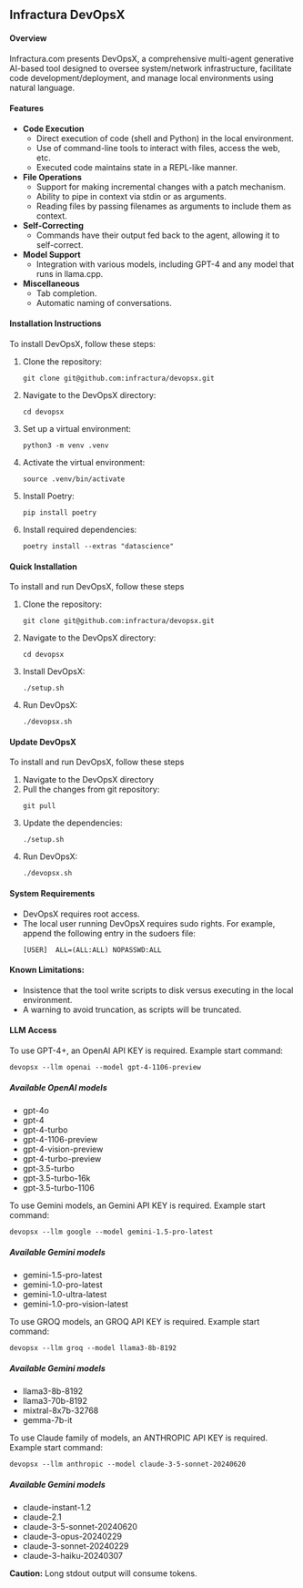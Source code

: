 ## Infractura DevOpsX

#### Overview

Infractura.com presents DevOpsX, a comprehensive multi-agent generative AI-based tool designed to oversee system/network infrastructure, facilitate code development/deployment, and manage local environments using natural language.

#### Features

- **Code Execution**
  - Direct execution of code (shell and Python) in the local environment.
  - Use of command-line tools to interact with files, access the web, etc.
  - Executed code maintains state in a REPL-like manner.
- **File Operations**
  - Support for making incremental changes with a patch mechanism.
  - Ability to pipe in context via stdin or as arguments.
  - Reading files by passing filenames as arguments to include them as context.
- **Self-Correcting**
  - Commands have their output fed back to the agent, allowing it to self-correct.
- **Model Support**
  - Integration with various models, including GPT-4 and any model that runs in llama.cpp.
- **Miscellaneous**
  - Tab completion.
  - Automatic naming of conversations.

#### Installation Instructions

To install DevOpsX, follow these steps:

1. Clone the repository:
   ```
   git clone git@github.com:infractura/devopsx.git
   ```
2. Navigate to the DevOpsX directory:
   ```
   cd devopsx
   ```
3. Set up a virtual environment:
   ```
   python3 -m venv .venv
   ```
4. Activate the virtual environment:
   ```
   source .venv/bin/activate
   ```
5. Install Poetry:
   ```
   pip install poetry
   ```
6. Install required dependencies:
   ```
   poetry install --extras "datascience"
   ```

#### Quick Installation

To install and run DevOpsX, follow these steps

1. Clone the repository:
   ```
   git clone git@github.com:infractura/devopsx.git
   ```
2. Navigate to the DevOpsX directory:
   ```
   cd devopsx
   ```
3. Install DevOpsX:
   ```
   ./setup.sh
   ```
4. Run DevOpsX:
   ```
   ./devopsx.sh
   ```

#### Update DevOpsX

To install and run DevOpsX, follow these steps

1. Navigate to the DevOpsX directory
2. Pull the changes from git repository:
   ```
   git pull
   ```
3. Update the dependencies:
   ```
   ./setup.sh
   ```
4. Run DevOpsX:
   ```
   ./devopsx.sh
   ```

#### System Requirements

- DevOpsX requires root access.
- The local user running DevOpsX requires sudo rights. For example, append the following entry in the sudoers file:
  ```
  [USER]  ALL=(ALL:ALL) NOPASSWD:ALL
  ```

#### Known Limitations:

- Insistence that the tool write scripts to disk versus executing in the local environment.
- A warning to avoid truncation, as scripts will be truncated.

#### LLM Access

To use GPT-4+, an OpenAI API KEY is required. Example start command:

```
devopsx --llm openai --model gpt-4-1106-preview
```

##### Available OpenAI models

- gpt-4o
- gpt-4
- gpt-4-turbo
- gpt-4-1106-preview
- gpt-4-vision-preview
- gpt-4-turbo-preview
- gpt-3.5-turbo
- gpt-3.5-turbo-16k
- gpt-3.5-turbo-1106

To use Gemini models, an Gemini API KEY is required. Example start command:

```
devopsx --llm google --model gemini-1.5-pro-latest
```

##### Available Gemini models

- gemini-1.5-pro-latest
- gemini-1.0-pro-latest
- gemini-1.0-ultra-latest
- gemini-1.0-pro-vision-latest

To use GROQ models, an GROQ API KEY is required. Example start command:

```
devopsx --llm groq --model llama3-8b-8192
```

##### Available Gemini models

- llama3-8b-8192
- llama3-70b-8192
- mixtral-8x7b-32768
- gemma-7b-it

To use Claude family of models, an ANTHROPIC API KEY is required. Example start command:

```
devopsx --llm anthropic --model claude-3-5-sonnet-20240620
```

##### Available Gemini models

- claude-instant-1.2
- claude-2.1
- claude-3-5-sonnet-20240620
- claude-3-opus-20240229
- claude-3-sonnet-20240229
- claude-3-haiku-20240307

**Caution:** Long stdout output will consume tokens.
